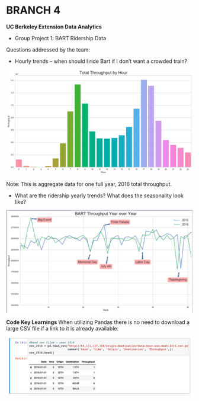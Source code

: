 # BRANCH 4
**UC Berkeley Extension Data Analytics**

* Group Project 1: BART Ridership Data 

Questions addressed by the team:
- Hourly trends – when should I ride Bart if I don’t want a crowded train?

![throughput](throughput.png)

Note: This is aggregate data for one full year, 2016 total throughput.


- What are the ridership yearly trends? What does the seasonality look like?

![seasonality](seasonality.png)

**Code Key Learnings**
When utilizing Pandas there is no need to download a large CSV file if a link to it is already available:

![jupyterNotebook](jupyterNotebook.png)
